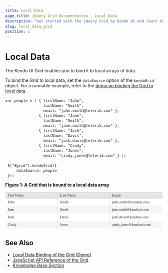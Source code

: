```yaml
---
title: Local Data
page_title: jQuery Grid Documentation - Local Data
description: "Get started with the jQuery Grid by Kendo UI and learn how to bind the Grid to local data."
slug: local_data_grid
position: 2
---
```


# Local Data

The Kendo UI Grid enables you to bind it to local arrays of data.

To bind the Grid to local data, set the `dataSource` option of the `kendoGrid` object. For a runnable example, refer to the [demo on binding the Grid to local data](https://demos.telerik.com/kendo-ui/grid/local-data-binding).

    var people = [ { firstName: "John",
                     lastName: "Smith",
                     email: "john.smith@telerik.com" },
                   { firstName: "Jane",
                     lastName: "Smith",
                     email: "jane.smith@telerik.com" },
                   { firstName: "Josh",
                     lastName: "Davis",
                     email: "josh.davis@telerik.com" },
                   { firstName: "Cindy",
                     lastName: "Jones",
                     email: "cindy.jones@telerik.com" } ];

     $("#grid").kendoGrid({
         dataSource: people
     });

**Figure 1: A Grid that is bound to a local data array**

![Kendo UI for jQuery Grid bound to a local data array](../grid2_1.png)

## See Also

* [Local Data Binding of the Grid (Demo)](https://demos.telerik.com/kendo-ui/grid/local-data-binding)
* [JavaScript API Reference of the Grid](/api/javascript/ui/grid)
* [Knowledge Base Section](/knowledge-base)
